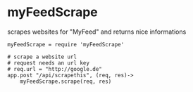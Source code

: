 myFeedScrape
============

scrapes websites for "MyFeed" and returns nice informations

```
myFeedScrape = require 'myFeedScrape'

# scrape a website url
# request needs an url key
# req.url = "http://google.de"
app.post "/api/scrapethis", (req, res)->
	myFeedScrape.scrape(req, res)
````
